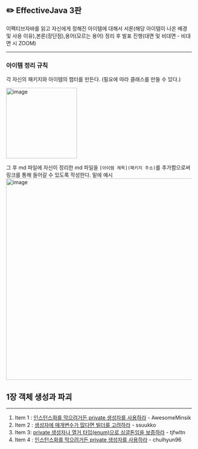 ## ✏️ EffectiveJava 3판
이펙티브자바를 읽고 자신에게 정해진 아이템에 대해서 서론(해당 아이템이 나온 배경 및 사용 이유),본론(장단점),용어(모르는 용어) 정리 후 발표 진행(대면 및 비대면 - 비대면 시 ZOOM)

---

### 아이템 정리 규칙 
각 자신의 패키지와 아이템의 챕터를 만든다. (필요에 따라 클래스를 만들 수 있다.) 


<img width="192" alt="image" src="https://github.com/user-attachments/assets/3f06bb3e-a9a6-41e2-93cf-5cb3e92303b8">


그 후 md 파일에 자신이 정리한 md 파일을 `[아이템 제목](패키지 주소)`를 추가함으로써 링크를 통해 들어갈 수 있도록 작성한다. 밑에 예시
<img width="548" alt="image" src="https://github.com/user-attachments/assets/964dc14a-a89b-4a3a-af4e-4f2c8bcb6fdb">


## 1장 객체 생성과 파괴

---

1. Item 1 : [인스턴스화를 막으려거든 private 생성자를 사용하라](src/main/AwesomeMinsik/chapter1/Item1.md) - AwesomeMinsik
2. Item 2 : [생성자에 매개변수가 많다면 빌더를 고려하라](src/main/ssuukko/chapter1/item2.md) - ssuukko
3. Item 3:  [private 생성자나 열거 타입(enum)으로 싱글톤임을 보증하라](src/main/tjfwltn/item3.md) - tjfwltn
4. Item 4 : [인스턴스화를 막으려거든 private 생성자를 사용하라](src/main/chulhyun96/chapter1/Item4.md) - chulhyun96




